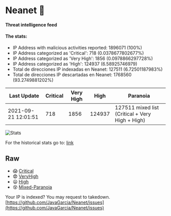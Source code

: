 # Neanet :hocho:
#### Threat intelligence feed
#### The stats:

- IP Address with malicious activities reported: 1896071 (100%)
- IP Address categorized as 'Critical':  718 (0.0378677802677%)
- IP Address categorized as 'Very High':  1856 (0.0978866297728%)
- IP Address categorized as 'High':  124937 (6.58925746979)
- Total de direcciones IP indexadas en Neanet:  127511 (6.72501187983%)
- Total de direcciones IP descartadas en Neanet:  1768560 (93.2749881202%)

| Last Update | Critical | Very High | High | Paranoia |
| --- | --- | --- | --- | --- |
| 2021-09-21 12:01:51 | 718 | 1856 | 124937 | 127511 mixed list (Critical + Very High + High)|

![Stats](https://docs.google.com/spreadsheets/d/e/2PACX-1vSnaNMIXVabIpDJjufMlzH7poXnshF3mgd8Is1g9ytUEzVsP5my4Trn8f-xkoLLQ38xpL3HtmUexLo6/pubchart?oid=501124687&format=image)

For the historical stats go to: [link](/stats.csv)
## Raw
- :scream: [Critical](https://raw.githubusercontent.com/JavaGarcia/Neanet/master/blacklists/neanet_critical.txt)
- :fearful: [VeryHigh](https://raw.githubusercontent.com/JavaGarcia/Neanet/master/blacklists/neanet_veryHigh.txtt)
- :frowning: [High](https://raw.githubusercontent.com/JavaGarcia/Neanet/master/blacklists/neanet_high.txt)
- :dizzy_face: [Mixed-Paranoia](https://raw.githubusercontent.com/JavaGarcia/Neanet/master/blacklists/neanet_all.txt)


Your IP is indexed? You may request to takedown. [https://github.com/JavaGarcia/Neanet/issues](https://github.com/JavaGarcia/Neanet/issues)



























































































































































































































































































































































































































































































































































































































































































































































































































































































































































































































































































































































































































































































































































































































































































































































































































































































































































































































































































































































































































































































































































































































































































































































































































































































































































































































































































































































































































































































































































































































































































































































































































































































































































































































































































































































































































































































































































































































































































































































































































































































































































































































































































































































































































































































































































































































































































































































































































































































































































































































































































































































































































































































































































































































































































































































































































































































































































































































































































































































































































































































































































































































































































































































































































































































































































































































































































































































































































































































































































































































































































































































































































































































































































































































































































































































































































































































































































































































































































































































































































































































































































































































































































































































































































































































































































































































































































































































































































































































































































































































































































































